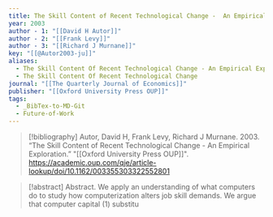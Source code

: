 ```yaml
---
title: The Skill Content of Recent Technological Change -  An Empirical Exploration
year: 2003
author - 1: "[[David H Autor]]"
author - 2: "[[Frank Levy]]"
author - 3: "[[Richard J Murnane]]"
key: "[[@Autor2003-ju]]"
aliases:
  - The Skill Content Of Recent Technological Change - An Empirical Exploration
  - The Skill Content Of Recent Technological Change
journal: "[[The Quarterly Journal of Economics]]"
publisher: "[[Oxford University Press OUP]]"
tags:
  - _BibTex-to-MD-Git
  - Future-of-Work
---
```


> [!bibliography]
> Autor, David H, Frank Levy, Richard J Murnane. 2003. “The Skill Content of Recent Technological Change -  An Empirical Exploration.” "[[Oxford University Press OUP]]". https://academic.oup.com/qje/article-lookup/doi/10.1162/003355303322552801

> [!abstract]
> Abstract. We apply an understanding of what computers do to study how computerization alters job skill demands. We argue that computer capital (1) substitu